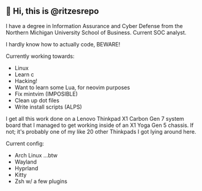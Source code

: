 ## 👋 Hi, this is @ritzesrepo
I have a degree in Information Assurance and Cyber Defense from the Northern Michigan University School of Business. Current SOC analyst.

I hardly know how to actually code, BEWARE!

Currently working towards:
- Linux
- Learn c
- Hacking!
- Want to learn some Lua, for neovim purposes
- Fix mintvim (IMPOSIBLE)
- Clean up dot files
- Write install scripts (ALPS)

I get all this work done on a Lenovo Thinkpad X1 Carbon Gen 7 system board that I managed to get working inside of an X1 Yoga Gen 5 chassis.
If not; it's probably one of my like 20 other Thinkpads I got lying around here.

Current config:
- Arch Linux ...btw 
- Wayland 
- Hyprland 
- Kitty 
- Zsh w/ a few plugins
